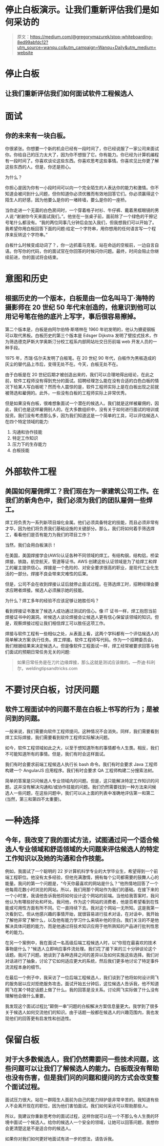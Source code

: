 # 停止白板演示。让我们重新评估我们是如何采访的

> 原文：<https://medium.com/@gregorymazurek/stop-whiteboarding-8ed99abfdc12?utm_source=wanqu.co&utm_campaign=Wanqu+Daily&utm_medium=website>

# 停止白板

## 让我们重新评估我们如何面试软件工程候选人

# 面试

## 你的未来有一块白板。

你很紧张。你想要一个新的机会已经有一段时间了，你已经说服了一家公司来面试你。你给自己的压力太大了，因为你不想毁了它。你有能力。你已经为计算机编程有一段时间了。你喜欢谈论这些东西。你喜欢思考这些事情。你喜欢见比你更了解这些东西的人。但是，你还是担心。

为什么？

你担心是因为你有一小段时间可以向一个完全陌生的人表达你的能力和激情。你不知道会被问到什么问题，但你知道你必须优雅而有效地回答它们。你必须赢得这个陌生人的好感，因为他要么是你的一堵砖墙，要么是你的一座桥。

当你走进一个无菌的白色房间时，一个穿着格子衬衫、牛仔裤、戴着黑框眼镜的男人说:“谢谢你今天来面试我们。”。他坐在一张桌子前，面前除了一个绿色的干擦记号笔什么都没有。“我的两位同事几分钟后会加入我们，但我想我们可以开始了。我希望你用白板回答下面的问题:给定一个字符串，用你想用的任何语言写一个程序来反转这个字符串。”

白板什么时候变成动词了？，你一边抓着马克笔，站在命运的空板前，一边自言自语。你写你的代码，你的面试官在你回答的时候问你问题。最终，时间会阻止你继续前进，你的面试将会结束。

# 意图和历史

## 根据历史的一个版本，白板是由一位名叫马丁·海特的摄影师在 20 世纪 50 年代末创造的，他意识到他可以用记号笔在他的底片上写字，事后很容易擦掉。

第二个版本是，白板是由阿尔伯特·斯塔林在 1960 年初发明的，他认为搪瓷钢板可以取代黑板。白板历史的第三个版本是 Edsger Dijkstra 发明了壁挂式技术，作为筛选德克萨斯大学奥斯汀分校工程系内部网站社交日历前端 web 开发人员的一种手段。

1975 年，杰瑞·伍尔夫发明了白板笔。在 20 世纪 90 年代，白板作为黑板造成的灰尘的替代品上市后，变得无处不在。今天，白板无处不在。

由于白板是在 20 世纪后期才被创造出来的，我们可以合理地得出结论，在此之前，软件工程师没有得到充分的面试。招聘经理怎么能在没有合适的白色白板的情况下给某人写白板呢？然而令人震惊的是，软件工程师实际上是在白板出现之前就被筛选和雇佣的。此外，一些没有白板的工程师实际上非常优秀。

但是如果没有白板，很难想象面试一个潜在的候选人。我们就是这样被雇佣的，因此，我们也是这样雇佣别人的。在大多数组织中，没有关于如何进行面试的培训或投资。我们没有考虑那么多，因为我们知道这是一个简单的工具，可以评估候选人在四个特定领域的能力:

1.  沟通和协作技能
2.  特定工作知识
3.  压力下的生存能力
4.  白板技能

# 外部软件工程

## 美国如何雇佣焊工？我们现在为一家建筑公司工作。在我们的新角色中，我们必须为我们的团队雇佣一些焊工。

焊工将负责为一系列新项目熔化金属。他们必须具备特定的技能，而且必须非常有才华，因为他们将负责我们基础设施的关键部分。那么，我们将如何着手筛选焊工，看看他们是否有能力为我们的项目工作？

当然，我们会用白板演示！

在美国，美国焊接学会(AWS)认证各种不同领域的焊工。有结构钢，结构铝，桥梁焊接，铁路，航空航天，管道等证书。AWS 创建这些认证领域是为了给焊工和焊工的雇主提供信心。焊接是一个危险的、对安全要求很高的职业，是现代工业化生活的一部分。焊接不良会带来灾难性的后果。

但是，公司不会在收到焊接认证后就停止面试过程。在筛选焊工时，招聘经理会要求应聘者焊接。候选人必须展示她的技能。

为什么？焊工多年的经验不应该足够让她胜任吗？

看到焊接证书激发了候选人成功通过测试的信心。像 IT 证书一样，焊工抱怨当前焊接证书中的漏洞。听候选人谈论焊接会让候选人更有信心保留该领域的知识。但是，观察焊接过程让我们相信焊工可以胜任这项工作。

焊接与软件工程有一些相似之处，从表面上看，这两个学科都有一个评估候选人的简单解决方案:执行任务。焊工焊接。软件工程师写代码。作为一个招聘委员会，我们根据结果来决定候选人。但是像软件工程面试一样，焊工经常被要求回答与他们面试的预期日常任务无关的问题:

> 如果日常任务是在刀片边缘焊接，那么这就是测试应该做的。—乔迪·科利尔，weldingtipsandtricks.com

# 不要讨厌白板，讨厌问题

## 软件工程面试中的问题不是在白板上书写的行为；是被问到的问题。

一般来说，我们需要向软件工程师提问。这种情况不会消失。同样，我们需要看到焊工实际焊接，我们需要看到软件工程师实际解决问题。

如今，软件工程领域如此之大，以至于想知道所有的事情都令人生畏。相反，我们不可能知道所有的事情。但是，我们有时会这样面试。

我们有时会要求前端工程候选人执行长 bash 命令。我们有时会要求 Java 工程师构建一个 AngularJS 应用程序。我们有时会要求 QA 工程师构建二分搜索法树。

简单的答案是只问候选人专业领域内的问题。但是，这只能解决特定工作知识的问题。这并没有解决沟通和/或协作技能的问题。我们仍然需要找到一种方法来问候选人一些问题，在这些问题中，我们可以从上面的列表中准确地评估第一和第二(当然，第三和第四不太重要)。

# 一种选择

## 今年，我改变了我的面试方法，试图通过问一个适合候选人专业领域和舒适领域的大问题来评估候选人的特定工作知识以及她的沟通和合作技能。

例如，我面试了一个聪明的 22 岁计算机科学专业的大学毕业生，希望得到一个前端工程职位。他没有太多经验，但他充满激情，拥有每个公司都需要的鼓舞人心的能量。我问的第一个问题是，“今天你最喜欢的网站是什么？”他热情地回答了一个他每周花数小时浏览的网站。所以，我们用那个网站作为我们的基础。在接下来的一个小时里，我请他告诉我他将如何设计这个网站的前端。当他给我答案时，我问他认为有哪些好处和坏处。我问他，作为这个网站的消费者，他是否希望看到在性能或可用性方面有所不同。它一直持续下去。我对这个网站一无所知。这是我第一次看到它。但从他感兴趣的事情开始，就很容易进行技术对话，在对话中，我开始了解他非常了解什么，以及他有能力学习什么来填补他的空白。我们关注的不是他解决具体问题的能力，而是他通过将技术知识应用于他所熟知的产品进行批判性思考的能力。

在另一个案例中，我在面试一名高级后端工程候选人时，以“你现在最喜欢的技术事物是什么？”候选人立即响应事件流处理。我们花了接下来的三十分钟谈论这个话题。我问了问题。她谈到了各种选择之间的差异以及如何实施这些选择。我们对对话进行了抽象，讨论了它如何适应更大的系统，然后我们更多地讨论了特定事件流流程本身的细节。

在最后一个例子中，我采访了一位后端工程候选人，我们谈到了他将如何设计网飞的服务层以应对拒绝服务攻击。面试开始五分钟后，这位候选人告诉我，他不知道网飞在某个特定话题上做了什么。我的回答是没关系。讨论网飞实际做了什么没有理解他会做什么重要。

我发现这个面试过程比“颠倒一串”问题的白板解决方案信息量更大。我学到了很多关于候选人如何交流他们的知识。由于话题一般都在候选人的兴趣范围内，我也发现他们的回答更有启发性和创造性。

# 保留白板

## 对于大多数候选人，我们仍然需要问一些技术问题，这些问题可以让我们了解候选人的能力。白板既没有帮助也没有伤害，但是我们问的问题和提问的方式会改变整个面试过程。

面试压力很大。站在一群陌生人面前为自己的能力辩护是非常辛苦的。我知道有些人不会离开现在的职位，因为他们害怕面试。我们如何采访可以帮助那些人。

所以，我建议你重新思考你的面试过程，这样你就可以在一个不那么令人生畏的环境中面试一个候选人。给你的候选人一个安全的领域，让她可以回答问题，我想你会更清楚这是不是适合你的候选人。

如果你对我们如何更好地面试有进一步的想法，请告诉我。